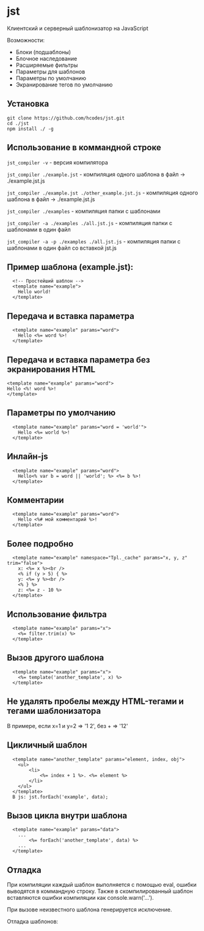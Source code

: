 # jst
Клиентский и серверный шаблонизатор на JavaScript
  
Возможности:
+ Блоки (подшаблоны)
+ Блочное наследование
+ Расширяемые фильтры
+ Параметры для шаблонов
+ Параметры по умолчанию
+ Экранирование тегов по умолчанию

## Установка
    git clone https://github.com/hcodes/jst.git
    cd ./jst
    npm install ./ -g
  
## Использование в коммандной строке
`jst_compiler -v`  - версия компилятора
  
`jst_compiler ./example.jst` - компиляция одного шаблона в файл -> ./example.jst.js 

`jst_compiler ./example.jst ./other_example.jst.js` - компиляция одного шаблона в файл -> ./example.jst.js  

`jst_compiler ./examples` - компиляция папки с шаблонами

`jst_compiler -a ./examples ./all.jst.js` - компиляция папки с шаблонами в один файл

`jst_compiler -a -p ./examples ./all.jst.js` - компиляция папки с шаблонами в один файл со вставкой jst.js

    
## Пример шаблона (example.jst):
      <!-- Простейший шаблон -->
      <template name="example">
        Hello world!
      </template>

## Передача и вставка параметра
      <template name="example" params="word">
        Hello <%= word %>!
      </template>

## Передача и вставка параметра без экранирования HTML
    <template name="example" params="word">
    Hello <%! word %>!
    </template>

## Параметры по умолчанию
      <template name="example" params="word = 'world'">
        Hello <%= world %>!
      </template>

## Инлайн-js
      <template name="example" params="word">
        Hello<% var b = word || 'world'; %> <%= b %>!
      </template>
      
## Комментарии 
      <template name="example" params="word">
        Hello <%# мой комментарий %>!
      </template>
      
## Более подробно
      <template name="example" namespace="Tpl._cache" params="x, y, z" trim="false">
        x: <%= x %><br />
        <% if (y > 5) { %>
        y: <%= y %><br />
        <% } %>
        z: <%= z - 10 %>
      </template>

## Использование фильтра
      <template name="example" params="x">
        <%= filter.trim(x) %>
      </template>
      
## Вызов другого шаблона
      <template name="example" params="x">
        <%= template('another_template', x) %>
      </template>

## Не удалять пробелы между HTML-тегами и тегами шаблонизатора
В примере, если x=1 и y=2 => '1 2', без + => '12'
      <template name="example" params="x">
        <%= x +%> <%=+ y %>
      </template>      

## Цикличный шаблон
      <template name="another_template" params="element, index, obj">
        <ul>
            <li>
                <%= index + 1 %>. <%= element %>
            </li>
        </ul>
      </template>
      В js: jst.forEach('example', data);
      
## Вызов цикла внутри шаблона
      <template name="example" params="data">
        ...
            <%= forEach('another_template', data) %>
        ...
      </template>
            
## Отладка 
При компиляции каждый шаблон выполняется с помощью eval, ошибки выводятся в коммандную строку.
Также в скомпилированный шаблон вставляются ошибки компиляции как console.warn('...').

При вызове неизвестного шаблона генерируется исключение.

Отладка шаблонов:
      <template name="example" params="data">
            <% console.log(data); %>
      </template>
